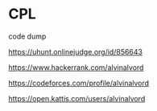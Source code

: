 # CPL

code dump

https://uhunt.onlinejudge.org/id/856643

https://www.hackerrank.com/alvinalvord

https://codeforces.com/profile/alvinalvord

https://open.kattis.com/users/alvinalvord
